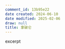 ```yaml
---
comment_id: 13b95e22
date created: 2024-06-10
date modified: 2025-02-06
draw: null
title: 拿破仑
---
```

excerpt

<!-- more -->
